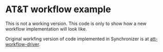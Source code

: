 # AT&T workflow example

This is not a working version. This code is only to show how a new workflow implementation will look like.

Original workfing version of code implemented in Synchronizer is at [att-workflow-driver](https://github.com/opencord/att-workflow-driver).